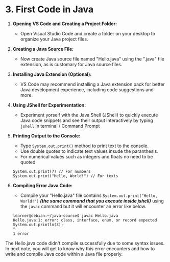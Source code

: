 # 3. First Code in Java

1. **Opening VS Code and Creating a Project Folder:**
    - Open Visual Studio Code and create a folder on your desktop to organize your Java project files.

2. **Creating a Java Source File:**
    - Now create Java source file named "Hello.java" using the ".java" file extension, as is customary for Java source files.

3. **Installing Java Extension (Optional):**
    - VS Code may recommend installing a Java extension pack for better Java development experience, including code suggestions and more.

4. **Using JShell for Experimentation:**
    - Experiment yorself  with the Java Shell (JShell) to quickly execute Java code snippets and see their output interactively by typing `jshell` in terminal / Command Prompt
    
5. **Printing Output to the Console:**
    - Type `System.out.print()` method to print text to the console.
    - Use double quotes to indicate text values insude the paranthesis.
    - For numerical values such as integers and floats no need to be quoted

    ```
   System.out.print(7) // For numbers
   System.out.print("Hello, World!") // For texts

    ```

6. **Compiling Error Java Code:**
    - Compile your "Hello.java" file  contains `System.out.print("Hello, World!")` ***(the same command that you execute inside jshell)*** using the `javac` command but it will encounter an error like below.

    ```
    learner@debian:~/java-course$ javac Hello.java 
    Hello.java:1: error: class, interface, enum, or record expected
    System.out.println(3);
    ^
    1 error

    ```


The Hello.java code didn't compile successfully due to some syntax issues. In next note, you will get to know  why this error encounters and how to write and compile Java code within a Java file properly.
